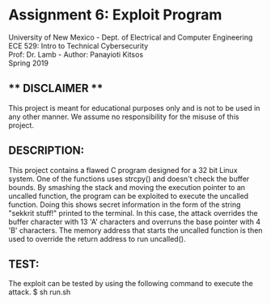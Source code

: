 # Assignment 6: Exploit Program
University of New Mexico - Dept. of Electrical and Computer Engineering  
ECE 529: Intro to Technical Cybersecurity  
Prof: Dr. Lamb - Author: Panayioti Kitsos  
Spring 2019  

## ** DISCLAIMER **
This project is meant for educational purposes only and is not to be used in any other manner. We assume no responsibility for the misuse of this project.

## DESCRIPTION:
This project contains a flawed C program designed for a 32 bit Linux system. One of the functions uses strcpy() and doesn't check the buffer bounds. By smashing the stack and moving the execution pointer to an uncalled function, the program can be exploited to execute the uncalled function. Doing this shows secret information in the form of the string "sekkrit stuff!" printed to the terminal. In this case, the attack overrides the buffer character with 13 'A' characters and overruns the base pointer with 4 'B' characters. The memory address that starts the uncalled function is then used to override the return address to run uncalled().

## TEST:
The exploit can be tested by using the following command to execute the attack. 
$ sh run.sh
